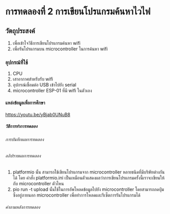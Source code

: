 # การทดลองที่ 2 การเขียนโปรแกรมค้นหาไวไฟ

## วัตถุประสงค์
 1. เพื่อเข้าใจวิธีการเขียนโปรแกรมค้นหา wifi
 1. เพื่อรันโปรแกรมบน microcontroller ในการค้นหา wifi

### อุปกรณ์ที่ใช้ 
  1. CPU
  1. เสาอากาศสำหรับรับ wifi
  2. อุปกรณ์เชื่อมต่อ USB เข้าไปยัง serial
  3. microcontroller ESP-01 ที่มี wifi ในตัวเอง

#### แหล่งข้อมูลเพื่อการศึกษา
  https://youtu.be/yBjab0UNuB8
  
##### วิธีการทำการทดลอง 

###### การบันทึกผลการทดลอง

###### อภิปรายผลการทดลอง
 1. platformio นั้น สามารถใช้เขียนโปรแกรมจาก microcontroller หลายชนิดที่มีบริษัทต่างกันได้ โดย คำสั่ง platformio.ini เป็นเหมือนตัวแสดงผลว่าการเขียนโปรแกรมครั้งนี้เราจะเขียนให้กับ microcontroller ตัวไหน
 2. pio run -t upload นั้นใช้ในการอัพโหลดข้อมูลไปยัง microcontroller โดยสามารถกดปุ่มซึ่งอยู่ภายนอก microcontroller เพื่อทำการโหลดและรีเซ็ตการรันโปรแกรมได้
###### คำถามหลังการทดลอง
